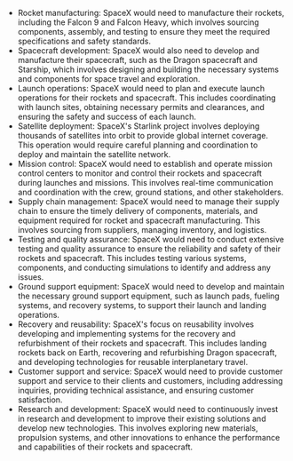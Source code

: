 
- Rocket manufacturing: SpaceX would need to manufacture their rockets, including the Falcon 9 and Falcon Heavy, which involves sourcing components, assembly, and testing to ensure they meet the required specifications and safety standards.
- Spacecraft development: SpaceX would also need to develop and manufacture their spacecraft, such as the Dragon spacecraft and Starship, which involves designing and building the necessary systems and components for space travel and exploration.
- Launch operations: SpaceX would need to plan and execute launch operations for their rockets and spacecraft. This includes coordinating with launch sites, obtaining necessary permits and clearances, and ensuring the safety and success of each launch.
- Satellite deployment: SpaceX's Starlink project involves deploying thousands of satellites into orbit to provide global internet coverage. This operation would require careful planning and coordination to deploy and maintain the satellite network.
- Mission control: SpaceX would need to establish and operate mission control centers to monitor and control their rockets and spacecraft during launches and missions. This involves real-time communication and coordination with the crew, ground stations, and other stakeholders.
- Supply chain management: SpaceX would need to manage their supply chain to ensure the timely delivery of components, materials, and equipment required for rocket and spacecraft manufacturing. This involves sourcing from suppliers, managing inventory, and logistics.
- Testing and quality assurance: SpaceX would need to conduct extensive testing and quality assurance to ensure the reliability and safety of their rockets and spacecraft. This includes testing various systems, components, and conducting simulations to identify and address any issues.
- Ground support equipment: SpaceX would need to develop and maintain the necessary ground support equipment, such as launch pads, fueling systems, and recovery systems, to support their launch and landing operations.
- Recovery and reusability: SpaceX's focus on reusability involves developing and implementing systems for the recovery and refurbishment of their rockets and spacecraft. This includes landing rockets back on Earth, recovering and refurbishing Dragon spacecraft, and developing technologies for reusable interplanetary travel.
- Customer support and service: SpaceX would need to provide customer support and service to their clients and customers, including addressing inquiries, providing technical assistance, and ensuring customer satisfaction.
- Research and development: SpaceX would need to continuously invest in research and development to improve their existing solutions and develop new technologies. This involves exploring new materials, propulsion systems, and other innovations to enhance the performance and capabilities of their rockets and spacecraft.



